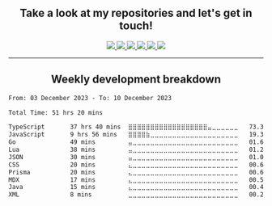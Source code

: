 <h2 align="center">
  Take a look at my repositories and let's get in touch!
</h2>
<p align="center">
  <a href= "https://www.facebook.com/wiscaksono/">
    <img src="https://img.icons8.com/material-outlined/30/689d6a/facebook.png"/>
  </a>
  <a href= "https://www.instagram.com/amachoker/">
    <img src="https://img.icons8.com/material-outlined/30/689d6a/instagram.png"/>
  </a>
  <a href= "https://www.linkedin.com/in/wiscaksono/">
    <img src="https://img.icons8.com/material-outlined/30/689d6a/linkedin.png"/>
  </a>
  <a href= "https://twitter.com/wiscaksono">
    <img src="https://img.icons8.com/material-outlined/30/689d6a/twitter.png"/>
  </a>
  <a href= "https://wiscaksono.me/">
    <img src="https://img.icons8.com/material-outlined/30/689d6a/geography.png"/>
  </a>
  <a href="mailto:wwicaksono96@gmail.com">
    <img src="https://img.icons8.com/material-outlined/30/689d6a/email.png"/>
  </a>
</p>

---

<h2 align="center">Weekly development breakdown</h2>

<p align="center">
<!--START_SECTION:waka-->

```txt
From: 03 December 2023 - To: 10 December 2023

Total Time: 51 hrs 20 mins

TypeScript       37 hrs 40 mins  ⣿⣿⣿⣿⣿⣿⣿⣿⣿⣿⣿⣿⣿⣿⣿⣿⣿⣿⣤⣀⣀⣀⣀⣀⣀   73.38 %
JavaScript       9 hrs 56 mins   ⣿⣿⣿⣿⣷⣀⣀⣀⣀⣀⣀⣀⣀⣀⣀⣀⣀⣀⣀⣀⣀⣀⣀⣀⣀   19.36 %
Go               49 mins         ⣤⣀⣀⣀⣀⣀⣀⣀⣀⣀⣀⣀⣀⣀⣀⣀⣀⣀⣀⣀⣀⣀⣀⣀⣀   01.60 %
Lua              38 mins         ⣤⣀⣀⣀⣀⣀⣀⣀⣀⣀⣀⣀⣀⣀⣀⣀⣀⣀⣀⣀⣀⣀⣀⣀⣀   01.25 %
JSON             30 mins         ⣤⣀⣀⣀⣀⣀⣀⣀⣀⣀⣀⣀⣀⣀⣀⣀⣀⣀⣀⣀⣀⣀⣀⣀⣀   01.00 %
CSS              20 mins         ⣄⣀⣀⣀⣀⣀⣀⣀⣀⣀⣀⣀⣀⣀⣀⣀⣀⣀⣀⣀⣀⣀⣀⣀⣀   00.65 %
Prisma           20 mins         ⣄⣀⣀⣀⣀⣀⣀⣀⣀⣀⣀⣀⣀⣀⣀⣀⣀⣀⣀⣀⣀⣀⣀⣀⣀   00.65 %
MDX              17 mins         ⣄⣀⣀⣀⣀⣀⣀⣀⣀⣀⣀⣀⣀⣀⣀⣀⣀⣀⣀⣀⣀⣀⣀⣀⣀   00.55 %
Java             15 mins         ⣄⣀⣀⣀⣀⣀⣀⣀⣀⣀⣀⣀⣀⣀⣀⣀⣀⣀⣀⣀⣀⣀⣀⣀⣀   00.49 %
XML              8 mins          ⣀⣀⣀⣀⣀⣀⣀⣀⣀⣀⣀⣀⣀⣀⣀⣀⣀⣀⣀⣀⣀⣀⣀⣀⣀   00.28 %
```

<!--END_SECTION:waka-->
</p>
